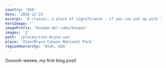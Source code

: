 ```yaml
---
country: 'USA'
date: '2016-12-23'
excerpt: 'A classic, a place of significance - if you can put up with the crowds.'
heroImage: ''
imagePrefix: 'bosque-del-cabo/bosque'
images: '2'
path: '/places/zion-bryce-usa'
place: 'Zion/Bryce Canyon National Park'
regionHierarchy: 'Utah, USA'
---
```


Oooooh-weeee, my first blog post!
